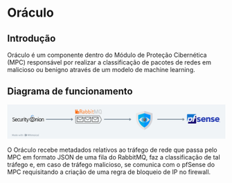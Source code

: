 # Oráculo

## Introdução

Oráculo é um componente dentro do Módulo de Proteção Cibernética (MPC) responsável por realizar a classificação de pacotes de redes em malicioso ou benigno através de um modelo de machine learning.

## Diagrama de funcionamento

![Alt text](diagram.png)

O Oráculo recebe metadados relativos ao tráfego de rede que passa pelo MPC em formato JSON de uma fila do RabbitMQ, faz a classificação de tal tráfego e, em caso de tráfego malicioso, se comunica com o pfSense do MPC requisitando a criação de uma regra de bloqueio de IP no firewall.
